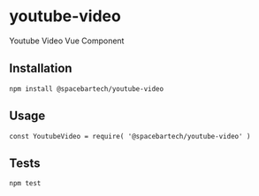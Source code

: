 youtube-video
========

Youtube Video Vue Component
## Installation

  `npm install @spacebartech/youtube-video`

## Usage
  `const YoutubeVideo = require( '@spacebartech/youtube-video' )`

## Tests

  `npm test`
